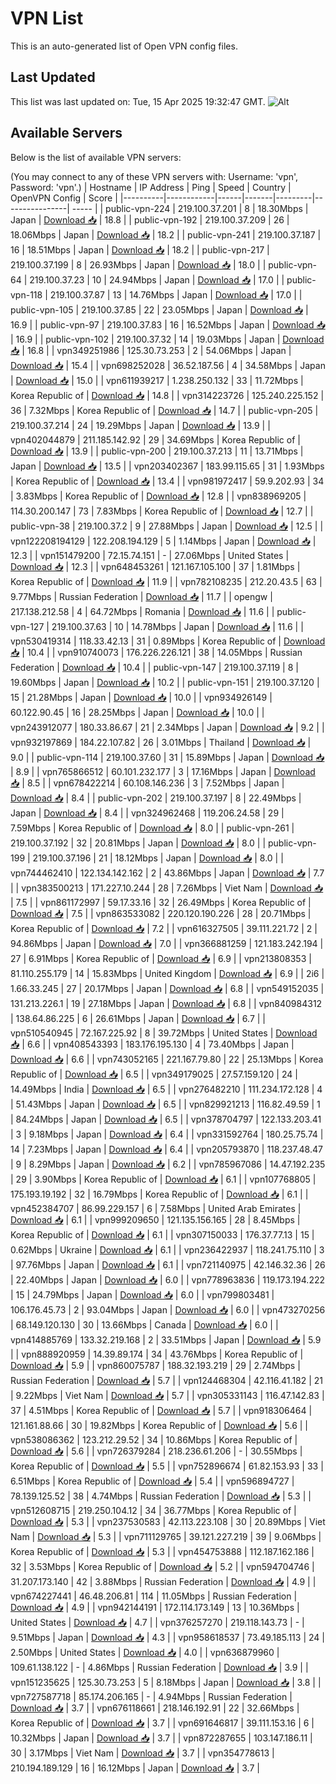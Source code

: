 # VPN List

This is an auto-generated list of Open VPN config files.

## Last Updated

This list was last updated on: Tue, 15 Apr 2025 19:32:47 GMT.
![Alt](https://repobeats.axiom.co/api/embed/186b98318ef1479477931607c1ad7d823f12451f.svg "Repobeats analytics image")

## Available Servers

Below is the list of available VPN servers:

(You may connect to any of these VPN servers with: Username: 'vpn', Password: 'vpn'.)
| Hostname | IP Address | Ping | Speed | Country | OpenVPN Config | Score |
|----------|------------|------|-------|---------|----------------| ----- |
| public-vpn-224 | 219.100.37.201 | 8 | 18.30Mbps | Japan | [Download 📥](./configs/server_0_JP.ovpn) | 18.8 |
| public-vpn-192 | 219.100.37.209 | 26 | 18.06Mbps | Japan | [Download 📥](./configs/server_1_JP.ovpn) | 18.2 |
| public-vpn-241 | 219.100.37.187 | 16 | 18.51Mbps | Japan | [Download 📥](./configs/server_2_JP.ovpn) | 18.2 |
| public-vpn-217 | 219.100.37.199 | 8 | 26.93Mbps | Japan | [Download 📥](./configs/server_3_JP.ovpn) | 18.0 |
| public-vpn-64 | 219.100.37.23 | 10 | 24.94Mbps | Japan | [Download 📥](./configs/server_4_JP.ovpn) | 17.0 |
| public-vpn-118 | 219.100.37.87 | 13 | 14.76Mbps | Japan | [Download 📥](./configs/server_5_JP.ovpn) | 17.0 |
| public-vpn-105 | 219.100.37.85 | 22 | 23.05Mbps | Japan | [Download 📥](./configs/server_6_JP.ovpn) | 16.9 |
| public-vpn-97 | 219.100.37.83 | 16 | 16.52Mbps | Japan | [Download 📥](./configs/server_7_JP.ovpn) | 16.9 |
| public-vpn-102 | 219.100.37.32 | 14 | 19.03Mbps | Japan | [Download 📥](./configs/server_8_JP.ovpn) | 16.8 |
| vpn349251986 | 125.30.73.253 | 2 | 54.06Mbps | Japan | [Download 📥](./configs/server_9_JP.ovpn) | 15.4 |
| vpn698252028 | 36.52.187.56 | 4 | 34.58Mbps | Japan | [Download 📥](./configs/server_10_JP.ovpn) | 15.0 |
| vpn611939217 | 1.238.250.132 | 33 | 11.72Mbps | Korea Republic of | [Download 📥](./configs/server_11_KR.ovpn) | 14.8 |
| vpn314223726 | 125.240.225.152 | 36 | 7.32Mbps | Korea Republic of | [Download 📥](./configs/server_12_KR.ovpn) | 14.7 |
| public-vpn-205 | 219.100.37.214 | 24 | 19.29Mbps | Japan | [Download 📥](./configs/server_13_JP.ovpn) | 13.9 |
| vpn402044879 | 211.185.142.92 | 29 | 34.69Mbps | Korea Republic of | [Download 📥](./configs/server_14_KR.ovpn) | 13.9 |
| public-vpn-200 | 219.100.37.213 | 11 | 13.71Mbps | Japan | [Download 📥](./configs/server_15_JP.ovpn) | 13.5 |
| vpn203402367 | 183.99.115.65 | 31 | 1.93Mbps | Korea Republic of | [Download 📥](./configs/server_16_KR.ovpn) | 13.4 |
| vpn981972417 | 59.9.202.93 | 34 | 3.83Mbps | Korea Republic of | [Download 📥](./configs/server_17_KR.ovpn) | 12.8 |
| vpn838969205 | 114.30.200.147 | 73 | 7.83Mbps | Korea Republic of | [Download 📥](./configs/server_18_KR.ovpn) | 12.7 |
| public-vpn-38 | 219.100.37.2 | 9 | 27.88Mbps | Japan | [Download 📥](./configs/server_19_JP.ovpn) | 12.5 |
| vpn122208194129 | 122.208.194.129 | 5 | 1.14Mbps | Japan | [Download 📥](./configs/server_20_JP.ovpn) | 12.3 |
| vpn151479200 | 72.15.74.151 | - | 27.06Mbps | United States | [Download 📥](./configs/server_21_US.ovpn) | 12.3 |
| vpn648453261 | 121.167.105.100 | 37 | 1.81Mbps | Korea Republic of | [Download 📥](./configs/server_22_KR.ovpn) | 11.9 |
| vpn782108235 | 212.20.43.5 | 63 | 9.77Mbps | Russian Federation | [Download 📥](./configs/server_23_RU.ovpn) | 11.7 |
| opengw | 217.138.212.58 | 4 | 64.72Mbps | Romania | [Download 📥](./configs/server_24_RO.ovpn) | 11.6 |
| public-vpn-127 | 219.100.37.63 | 10 | 14.78Mbps | Japan | [Download 📥](./configs/server_25_JP.ovpn) | 11.6 |
| vpn530419314 | 118.33.42.13 | 31 | 0.89Mbps | Korea Republic of | [Download 📥](./configs/server_26_KR.ovpn) | 10.4 |
| vpn910740073 | 176.226.226.121 | 38 | 14.05Mbps | Russian Federation | [Download 📥](./configs/server_27_RU.ovpn) | 10.4 |
| public-vpn-147 | 219.100.37.119 | 8 | 19.60Mbps | Japan | [Download 📥](./configs/server_28_JP.ovpn) | 10.2 |
| public-vpn-151 | 219.100.37.120 | 15 | 21.28Mbps | Japan | [Download 📥](./configs/server_29_JP.ovpn) | 10.0 |
| vpn934926149 | 60.122.90.45 | 16 | 28.25Mbps | Japan | [Download 📥](./configs/server_30_JP.ovpn) | 10.0 |
| vpn243912077 | 180.33.86.67 | 21 | 2.34Mbps | Japan | [Download 📥](./configs/server_31_JP.ovpn) | 9.2 |
| vpn932197869 | 184.22.107.82 | 26 | 3.01Mbps | Thailand | [Download 📥](./configs/server_32_TH.ovpn) | 9.0 |
| public-vpn-114 | 219.100.37.60 | 31 | 15.89Mbps | Japan | [Download 📥](./configs/server_33_JP.ovpn) | 8.9 |
| vpn765866512 | 60.101.232.177 | 3 | 17.16Mbps | Japan | [Download 📥](./configs/server_34_JP.ovpn) | 8.5 |
| vpn678422214 | 60.108.146.236 | 3 | 7.52Mbps | Japan | [Download 📥](./configs/server_35_JP.ovpn) | 8.4 |
| public-vpn-202 | 219.100.37.197 | 8 | 22.49Mbps | Japan | [Download 📥](./configs/server_36_JP.ovpn) | 8.4 |
| vpn324962468 | 119.206.24.58 | 29 | 7.59Mbps | Korea Republic of | [Download 📥](./configs/server_37_KR.ovpn) | 8.0 |
| public-vpn-261 | 219.100.37.192 | 32 | 20.81Mbps | Japan | [Download 📥](./configs/server_38_JP.ovpn) | 8.0 |
| public-vpn-199 | 219.100.37.196 | 21 | 18.12Mbps | Japan | [Download 📥](./configs/server_39_JP.ovpn) | 8.0 |
| vpn744462410 | 122.134.142.162 | 2 | 43.86Mbps | Japan | [Download 📥](./configs/server_40_JP.ovpn) | 7.7 |
| vpn383500213 | 171.227.10.244 | 28 | 7.26Mbps | Viet Nam | [Download 📥](./configs/server_41_VN.ovpn) | 7.5 |
| vpn861172997 | 59.17.33.16 | 32 | 26.49Mbps | Korea Republic of | [Download 📥](./configs/server_42_KR.ovpn) | 7.5 |
| vpn863533082 | 220.120.190.226 | 28 | 20.71Mbps | Korea Republic of | [Download 📥](./configs/server_43_KR.ovpn) | 7.2 |
| vpn616327505 | 39.111.221.72 | 2 | 94.86Mbps | Japan | [Download 📥](./configs/server_44_JP.ovpn) | 7.0 |
| vpn366881259 | 121.183.242.194 | 27 | 6.91Mbps | Korea Republic of | [Download 📥](./configs/server_45_KR.ovpn) | 6.9 |
| vpn213808353 | 81.110.255.179 | 14 | 15.83Mbps | United Kingdom | [Download 📥](./configs/server_46_GB.ovpn) | 6.9 |
| 2i6 | 1.66.33.245 | 27 | 20.17Mbps | Japan | [Download 📥](./configs/server_47_JP.ovpn) | 6.8 |
| vpn549152035 | 131.213.226.1 | 19 | 27.18Mbps | Japan | [Download 📥](./configs/server_48_JP.ovpn) | 6.8 |
| vpn840984312 | 138.64.86.225 | 6 | 26.61Mbps | Japan | [Download 📥](./configs/server_49_JP.ovpn) | 6.7 |
| vpn510540945 | 72.167.225.92 | 8 | 39.72Mbps | United States | [Download 📥](./configs/server_50_US.ovpn) | 6.6 |
| vpn408543393 | 183.176.195.130 | 4 | 73.40Mbps | Japan | [Download 📥](./configs/server_51_JP.ovpn) | 6.6 |
| vpn743052165 | 221.167.79.80 | 22 | 25.13Mbps | Korea Republic of | [Download 📥](./configs/server_52_KR.ovpn) | 6.5 |
| vpn349179025 | 27.57.159.120 | 24 | 14.49Mbps | India | [Download 📥](./configs/server_53_IN.ovpn) | 6.5 |
| vpn276482210 | 111.234.172.128 | 4 | 51.43Mbps | Japan | [Download 📥](./configs/server_54_JP.ovpn) | 6.5 |
| vpn829921213 | 116.82.49.59 | 1 | 84.24Mbps | Japan | [Download 📥](./configs/server_55_JP.ovpn) | 6.5 |
| vpn378704797 | 122.133.203.41 | 3 | 9.18Mbps | Japan | [Download 📥](./configs/server_56_JP.ovpn) | 6.4 |
| vpn331592764 | 180.25.75.74 | 14 | 7.23Mbps | Japan | [Download 📥](./configs/server_57_JP.ovpn) | 6.4 |
| vpn205793870 | 118.237.48.47 | 9 | 8.29Mbps | Japan | [Download 📥](./configs/server_58_JP.ovpn) | 6.2 |
| vpn785967086 | 14.47.192.235 | 29 | 3.90Mbps | Korea Republic of | [Download 📥](./configs/server_59_KR.ovpn) | 6.1 |
| vpn107768805 | 175.193.19.192 | 32 | 16.79Mbps | Korea Republic of | [Download 📥](./configs/server_60_KR.ovpn) | 6.1 |
| vpn452384707 | 86.99.229.157 | 6 | 7.58Mbps | United Arab Emirates | [Download 📥](./configs/server_61_AE.ovpn) | 6.1 |
| vpn999209650 | 121.135.156.165 | 28 | 8.45Mbps | Korea Republic of | [Download 📥](./configs/server_62_KR.ovpn) | 6.1 |
| vpn307150033 | 176.37.77.13 | 15 | 0.62Mbps | Ukraine | [Download 📥](./configs/server_63_UA.ovpn) | 6.1 |
| vpn236422937 | 118.241.75.110 | 3 | 97.76Mbps | Japan | [Download 📥](./configs/server_64_JP.ovpn) | 6.1 |
| vpn721140975 | 42.146.32.36 | 26 | 22.40Mbps | Japan | [Download 📥](./configs/server_65_JP.ovpn) | 6.0 |
| vpn778963836 | 119.173.194.222 | 15 | 24.79Mbps | Japan | [Download 📥](./configs/server_66_JP.ovpn) | 6.0 |
| vpn799803481 | 106.176.45.73 | 2 | 93.04Mbps | Japan | [Download 📥](./configs/server_67_JP.ovpn) | 6.0 |
| vpn473270256 | 68.149.120.130 | 30 | 13.66Mbps | Canada | [Download 📥](./configs/server_68_CA.ovpn) | 6.0 |
| vpn414885769 | 133.32.219.168 | 2 | 33.51Mbps | Japan | [Download 📥](./configs/server_69_JP.ovpn) | 5.9 |
| vpn888920959 | 14.39.89.174 | 34 | 43.76Mbps | Korea Republic of | [Download 📥](./configs/server_70_KR.ovpn) | 5.9 |
| vpn860075787 | 188.32.193.219 | 29 | 2.74Mbps | Russian Federation | [Download 📥](./configs/server_71_RU.ovpn) | 5.7 |
| vpn124468304 | 42.116.41.182 | 21 | 9.22Mbps | Viet Nam | [Download 📥](./configs/server_72_VN.ovpn) | 5.7 |
| vpn305331143 | 116.47.142.83 | 37 | 4.51Mbps | Korea Republic of | [Download 📥](./configs/server_73_KR.ovpn) | 5.7 |
| vpn918306464 | 121.161.88.66 | 30 | 19.82Mbps | Korea Republic of | [Download 📥](./configs/server_74_KR.ovpn) | 5.6 |
| vpn538086362 | 123.212.29.52 | 34 | 10.86Mbps | Korea Republic of | [Download 📥](./configs/server_75_KR.ovpn) | 5.6 |
| vpn726379284 | 218.236.61.206 | - | 30.55Mbps | Korea Republic of | [Download 📥](./configs/server_76_KR.ovpn) | 5.5 |
| vpn752896674 | 61.82.153.93 | 33 | 6.51Mbps | Korea Republic of | [Download 📥](./configs/server_77_KR.ovpn) | 5.4 |
| vpn596894727 | 78.139.125.52 | 38 | 4.74Mbps | Russian Federation | [Download 📥](./configs/server_78_RU.ovpn) | 5.3 |
| vpn512608715 | 219.250.104.12 | 34 | 36.77Mbps | Korea Republic of | [Download 📥](./configs/server_79_KR.ovpn) | 5.3 |
| vpn237530583 | 42.113.223.108 | 30 | 20.89Mbps | Viet Nam | [Download 📥](./configs/server_80_VN.ovpn) | 5.3 |
| vpn711129765 | 39.121.227.219 | 39 | 9.06Mbps | Korea Republic of | [Download 📥](./configs/server_81_KR.ovpn) | 5.3 |
| vpn454753888 | 112.187.162.186 | 32 | 3.53Mbps | Korea Republic of | [Download 📥](./configs/server_82_KR.ovpn) | 5.2 |
| vpn594704746 | 31.207.173.140 | 42 | 3.88Mbps | Russian Federation | [Download 📥](./configs/server_83_RU.ovpn) | 4.9 |
| vpn674227441 | 46.48.206.81 | 114 | 11.05Mbps | Russian Federation | [Download 📥](./configs/server_84_RU.ovpn) | 4.9 |
| vpn942144191 | 172.114.173.149 | 13 | 10.36Mbps | United States | [Download 📥](./configs/server_85_US.ovpn) | 4.7 |
| vpn376257270 | 219.118.143.73 | - | 9.51Mbps | Japan | [Download 📥](./configs/server_86_JP.ovpn) | 4.3 |
| vpn958618537 | 73.49.185.113 | 24 | 2.50Mbps | United States | [Download 📥](./configs/server_87_US.ovpn) | 4.0 |
| vpn636879960 | 109.61.138.122 | - | 4.86Mbps | Russian Federation | [Download 📥](./configs/server_88_RU.ovpn) | 3.9 |
| vpn151235625 | 125.30.73.253 | 5 | 8.18Mbps | Japan | [Download 📥](./configs/server_89_JP.ovpn) | 3.8 |
| vpn727587718 | 85.174.206.165 | - | 4.94Mbps | Russian Federation | [Download 📥](./configs/server_90_RU.ovpn) | 3.7 |
| vpn676118661 | 218.146.192.91 | 22 | 32.66Mbps | Korea Republic of | [Download 📥](./configs/server_91_KR.ovpn) | 3.7 |
| vpn691646817 | 39.111.153.16 | 6 | 10.32Mbps | Japan | [Download 📥](./configs/server_92_JP.ovpn) | 3.7 |
| vpn872287655 | 103.147.186.11 | 30 | 3.17Mbps | Viet Nam | [Download 📥](./configs/server_93_VN.ovpn) | 3.7 |
| vpn354778613 | 210.194.189.129 | 16 | 16.12Mbps | Japan | [Download 📥](./configs/server_94_JP.ovpn) | 3.7 |
